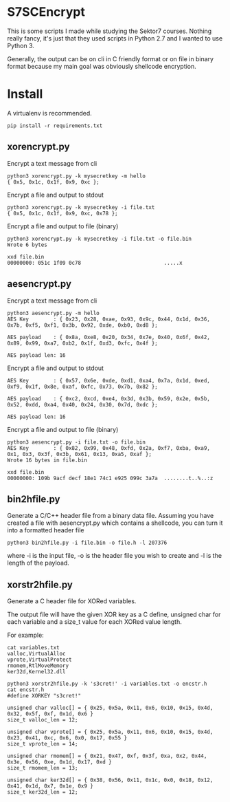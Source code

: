 # S7SCEncrypt

This is some scripts I made while studying the Sektor7 courses. Nothing really fancy, it's just that they used scripts in Python 2.7 and I wanted to use Python 3.

Generally, the output can be on cli in C friendly format or on file in binary format because my main goal was obviously shellcode encryption.

# Install

A virtualenv is recommended.

```
pip install -r requirements.txt
```

## xorencrypt.py

Encrypt a text message from cli

```
python3 xorencrypt.py -k mysecretkey -m hello
{ 0x5, 0x1c, 0x1f, 0x9, 0xc };
```

Encrypt a file and output to stdout

```
python3 xorencrypt.py -k mysecretkey -i file.txt
{ 0x5, 0x1c, 0x1f, 0x9, 0xc, 0x78 };
```

Encrypt a file and output to file (binary)

```
python3 xorencrypt.py -k mysecretkey -i file.txt -o file.bin
Wrote 6 bytes

xxd file.bin
00000000: 051c 1f09 0c78                           .....x
```

## aesencrypt.py

Encrypt a text message from cli

```
python3 aesencrypt.py -m hello
AES Key        : { 0x23, 0x28, 0xae, 0x93, 0x9c, 0x44, 0x1d, 0x36, 0x7b, 0xf5, 0xf1, 0x3b, 0x92, 0xde, 0xb0, 0xd8 };

AES payload    : { 0x8a, 0xe8, 0x20, 0x34, 0x7e, 0x40, 0x6f, 0x42, 0x89, 0x99, 0xa7, 0xb2, 0x1f, 0xd3, 0xfc, 0x4f };

AES payload len: 16
```

Encrypt a file and output to stdout

```
AES Key        : { 0x57, 0x6e, 0xde, 0xd1, 0xa4, 0x7a, 0x1d, 0xed, 0xf9, 0x1f, 0x8e, 0xaf, 0xfc, 0x73, 0x7b, 0x82 };

AES payload    : { 0xc2, 0xcd, 0xe4, 0x3d, 0x3b, 0x59, 0x2e, 0x5b, 0x52, 0xdd, 0xa4, 0x40, 0x24, 0x30, 0x7d, 0xdc };

AES payload len: 16
```

Encrypt a file and output to file (binary)

```
python3 aesencrypt.py -i file.txt -o file.bin
AES Key        : { 0x82, 0x99, 0x48, 0xfd, 0x2a, 0xf7, 0xba, 0xa9, 0x1, 0x3, 0x3f, 0x3b, 0x61, 0x13, 0xa5, 0xaf };
Wrote 16 bytes in file.bin

xxd file.bin
00000000: 109b 9acf decf 18e1 74c1 e925 099c 3a7a  ........t..%..:z
```

## bin2hfile.py

Generate a C/C++ header file from a binary data file. Assuming you have created a file with aesencrypt.py which contains a shellcode, you can turn it into a formatted header file

```
python3 bin2hfile.py -i file.bin -o file.h -l 207376
```

where -i is the input file, -o is the header file you wish to create and -l is the length of the payload.

## xorstr2hfile.py

Generate a C header file for XORed variables.

The output file will have the given XOR key as a C define, unsigned char for each variable and a size_t value for each XORed value length.

For example:

```
cat variables.txt 
valloc,VirtualAlloc
vprote,VirtualProtect
rmomem,RtlMoveMemory
ker32d,Kernel32.dll

python3 xorstr2hfile.py -k 's3cret!' -i variables.txt -o encstr.h
cat encstr.h 
#define XORKEY "s3cret!"

unsigned char valloc[] = { 0x25, 0x5a, 0x11, 0x6, 0x10, 0x15, 0x4d, 0x32, 0x5f, 0xf, 0x1d, 0x6 }
size_t valloc_len = 12;

unsigned char vprote[] = { 0x25, 0x5a, 0x11, 0x6, 0x10, 0x15, 0x4d, 0x23, 0x41, 0xc, 0x6, 0x0, 0x17, 0x55 }
size_t vprote_len = 14;

unsigned char rmomem[] = { 0x21, 0x47, 0xf, 0x3f, 0xa, 0x2, 0x44, 0x3e, 0x56, 0xe, 0x1d, 0x17, 0xd }
size_t rmomem_len = 13;

unsigned char ker32d[] = { 0x38, 0x56, 0x11, 0x1c, 0x0, 0x18, 0x12, 0x41, 0x1d, 0x7, 0x1e, 0x9 }
size_t ker32d_len = 12;
```
